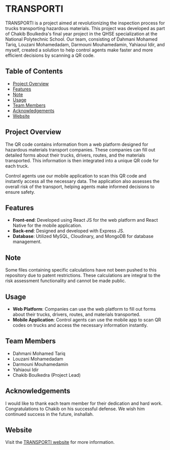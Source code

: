 # TRANSPORTI

TRANSPORTI is a project aimed at revolutionizing the inspection process for trucks transporting hazardous materials. This project was developed as part of Chakib Boulkedra's final year project in the QHSE specialization at the National Polytechnic School. Our team, consisting of Dahmani Mohamed Tariq, Louzani Mohamedadam, Darmouni Mouhamedamin, Yahiaoui Idir, and myself, created a solution to help control agents make faster and more efficient decisions by scanning a QR code.

## Table of Contents

- [Project Overview](#project-overview)
- [Features](#features)
- [Note](#note)
- [Usage](#usage)
- [Team Members](#team-members)
- [Acknowledgements](#acknowledgements)
- [Website](#website)

## Project Overview

The QR code contains information from a web platform designed for hazardous materials transport companies. These companies can fill out detailed forms about their trucks, drivers, routes, and the materials transported. This information is then integrated into a unique QR code for each truck.

Control agents use our mobile application to scan this QR code and instantly access all the necessary data. The application also assesses the overall risk of the transport, helping agents make informed decisions to ensure safety.

## Features

- **Front-end**: Developed using React JS for the web platform and React Native for the mobile application.
- **Back-end**: Designed and developed with Express JS.
- **Database**: Utilized MySQL, Cloudinary, and MongoDB for database management.

## Note

Some files containing specific calculations have not been pushed to this repository due to patent restrictions. These calculations are integral to the risk assessment functionality and cannot be made public.

## Usage

- **Web Platform**: Companies can use the web platform to fill out forms about their trucks, drivers, routes, and materials transported.
- **Mobile Application**: Control agents can use the mobile app to scan QR codes on trucks and access the necessary information instantly.

## Team Members

- Dahmani Mohamed Tariq
- Louzani Mohamedadam
- Darmouni Mouhamedamin
- Yahiaoui Idir
- Chakib Boulkedra (Project Lead)

## Acknowledgements

I would like to thank each team member for their dedication and hard work. Congratulations to Chakib on his successful defense. We wish him continued success in the future, inshallah.

## Website

Visit the [TRANSPORTI website](https://transporti.vercel.app/) for more information.
